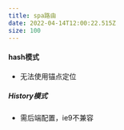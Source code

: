 ```yaml
---
title: spa路由
date: 2022-04-14T12:00:22.515Z
size: 100
---
```

#### hash模式

- 无法使用锚点定位

##### History模式

- 需后端配置，ie9不兼容


